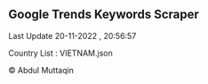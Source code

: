 

## Google Trends Keywords Scraper 
 
Last Update 20-11-2022 , 20:56:57

Country List :
VIETNAM.json



© Abdul Muttaqin 
